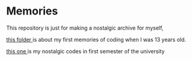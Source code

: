# Memories
This repository is just for making a nostalgic archive for myself,

<a href=https://github.com/Mehrdadghassabi/Memories/tree/main/High_school>this folder </a>
is about my first memories of coding when I was 13 years old.

<a href=https://github.com/Mehrdadghassabi/Memories/tree/main/Computer_Fundamentals>this one </a>
is my nostalgic codes in first semester of the university
